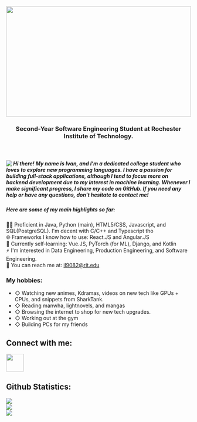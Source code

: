 <!-- Header -->
<header>
    <h1 align="center"><img src="https://c4.wallpaperflare.com/wallpaper/396/512/982/black-background-line-violet-wallpaper-preview.jpg" height=300 width=100%></h1>
    <h3 align="center">Second-Year Software Engineering Student at Rochester Institute of Technology.</h3>
</header>


<p dir="auto"><a href="https://discord.com/users/253349376179568641" rel="nofollow"><img align="left" src="https://camo.githubusercontent.com/5c775006827078d909a66a901e765db75733e6c174923c3d10699b2aaf843fda/68747470733a2f2f6c616e796172642e75736869656b616e652e6465762f6170692f3339393836323239343134333639363839373f626f726465725261646975733d38707826686964654469736372696d3d74727565" data-canonical-src="https://lanyard.ushiekane.dev/api/253349376179568641?borderRadius=8px&amp;hideDiscrim=true" style="max-width: 100%;"></a></p>

<h5>  Hi there! My name is Ivan, and I'm a dedicated college student who loves to explore new programming languages. I have a passion for building full-stack applications, although I tend to focus more on backend development due to my interest in machine learning. Whenever I make significant progress, I share my code on GitHub. If you need any help or have any questions, don't hesitate to contact me! <br/> </h5>



<h5>Here are some of my main highlights so far: </h5>
<!-- About Me -->
<section id="About_Me">
    👨‍💻 Proficient in Java, Python (main), HTML5/CSS, Javascript, and SQL(PostgreSQL). I'm decent with C/C++ and Typescript tho <br/>
    🌐 Frameworks I know how to use: React.JS and Angular.JS  <br/>
    🌱 Currently self-learning: Vue.JS, PyTorch (for ML), Django, and Kotlin <br/>
    ⚡ I'm interested in Data Engineering, Production Engineering, and Software Engineering. <br />
    📨 You can reach me at: <a href="mailto:il9082@rit.edu">il9082@rit.edu</a>
</section>

<section id="Hobbies">
    <h3> My hobbies: </h3>
    <ul>
        <li> ◇ Watching new animes, Kdramas, videos on new tech like GPUs + CPUs, and snippets from SharkTank.
        <li> ◇ Reading manwha, lightnovels, and mangas 
        <li> ◇ Browsing the internet to shop for new tech upgrades.
        <li> ◇ Working out at the gym 
        <li> ◇ Building PCs for my friends 
    </ul>
    
    
</section>

<!-- Connect With Me -->
<section id="Connect_With_Me">
    <h2>Connect with me:</h2>
    <a href="https://www.linkedin.com/in/il9082/"><img width="48px" height="48px" src="https://cdn.jsdelivr.net/gh/devicons/devicon/icons/linkedin/linkedin-original.svg" /></a>
</section>


<!-- Tech Stack -->
<!-- <section>
    <h2>Tech Stack:</h2>
        <section>
            <h5>Dev Tools</h5>
                <img height="50" width="50" src="https://cdn.jsdelivr.net/gh/devicons/devicon/icons/vscode/vscode-original-wordmark.svg" />
                <img height="50" width="50" src="https://cdn.jsdelivr.net/gh/devicons/devicon/icons/intellij/intellij-original-wordmark.svg" />
                <img height="50" width="50" src="https://cdn.jsdelivr.net/gh/devicons/devicon/icons/jupyter/jupyter-original-wordmark.svg" />
        </section>
        <section>
            <h5>Frameworks and Technologies</h5>
                <img height="50" width="50" src="https://cdn.jsdelivr.net/gh/devicons/devicon/icons/react/react-original-wordmark.svg" />
                <img height="50" width="50" src="https://cdn.jsdelivr.net/gh/devicons/devicon/icons/nodejs/nodejs-original-wordmark.svg" />
                <img height="50" width="50" src="https://cdn.jsdelivr.net/gh/devicons/devicon/icons/flask/flask-original-wordmark.svg" />
                <img height="50" width="50" src="https://cdn.jsdelivr.net/gh/devicons/devicon/icons/numpy/numpy-original-wordmark.svg" />
                <img height="50" width="50" src="https://cdn.jsdelivr.net/gh/devicons/devicon/icons/pandas/pandas-original-wordmark.svg" />
                <img height="50" width="50" src="https://cdn.jsdelivr.net/gh/devicons/devicon/icons/git/git-original-wordmark.svg" />
                <img height="50" width="50" src="https://cdn.jsdelivr.net/gh/devicons/devicon/icons/tailwindcss/tailwindcss-original-wordmark.svg" />
                <img height="50" width="50" src="https://cdn.jsdelivr.net/gh/devicons/devicon/icons/express/express-original-wordmark.svg" />
        </section>
        <section>
            <h5>Programming Languages</h5>
                <img height="50" width="50" src="https://cdn.jsdelivr.net/gh/devicons/devicon/icons/python/python-original-wordmark.svg" />
                <img height="50" width="50" src="https://cdn.jsdelivr.net/gh/devicons/devicon/icons/html5/html5-plain-wordmark.svg" />
                <img height="50" width="50" src="https://cdn.jsdelivr.net/gh/devicons/devicon/icons/css3/css3-plain-wordmark.svg" />
                <img height="50" width="50" src="https://cdn.jsdelivr.net/gh/devicons/devicon/icons/javascript/javascript-original.svg" />
                <img height="50" width="50" src="https://cdn.jsdelivr.net/gh/devicons/devicon/icons/java/java-original-wordmark.svg" />
        </section>
</section> -->

<!-- Github Statistics -->
<section id="Github_Statistics">
    <h2>Github Statistics:</h2>
    <img align="center" src="https://github-readme-stats.vercel.app/api/top-langs/?username=il9082&layout=compact&theme=dark&hide_border=true" /></a><br />
    <img align="center" src="https://github-readme-stats.vercel.app/api?username=il9082&show_icons=true&count_prive=true&theme=dark&hide_border=true" /></a><br />
    <img align="center" src="https://github-readme-streak-stats.herokuapp.com/?user=il9082&theme=dark&hide_border=true"></a>
</section>
